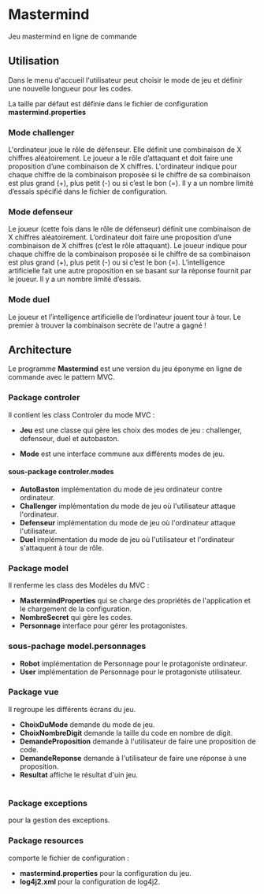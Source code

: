 # Mastermind
Jeu mastermind en ligne de commande


## Utilisation

Dans le menu d'accueil l'utilisateur peut choisir le mode de jeu et définir une nouvelle longueur pour les codes.

La taille par défaut est définie dans le fichier de configuration **mastermind.properties**

### Mode challenger

L'ordinateur joue le rôle de défenseur. Elle définit une combinaison de X chiffres aléatoirement.
Le joueur a le rôle d’attaquant et doit faire une proposition d’une combinaison de X chiffres.
L'ordinateur indique pour chaque chiffre de la combinaison proposée si le chiffre de sa combinaison est plus grand (+), plus petit (-) ou si c’est le bon (=).
Il y a un nombre limité d’essais spécifié dans le fichier de configuration.

### Mode defenseur

Le joueur (cette fois dans le rôle de défenseur) définit une combinaison de X chiffres aléatoirement.
L’ordinateur doit faire une proposition d’une combinaison de X chiffres (c’est le rôle attaquant).
Le joueur indique pour chaque chiffre de la combinaison proposée si le chiffre de sa combinaison est plus grand (+), plus petit (-) ou si c’est le bon (=).
L’intelligence artificielle fait une autre proposition en se basant sur la réponse fournit par le joueur.
Il y a un nombre limité d’essais.

### Mode duel

Le joueur et l’intelligence artificielle de l’ordinateur jouent tour à tour. Le premier à trouver la combinaison secrète de l'autre a gagné ! 



## Architecture

Le programme **Mastermind** est une version du jeu éponyme en ligne de commande avec le pattern MVC.

### Package **controler**

Il contient les class Controler du mode MVC :
- **Jeu** est une classe qui gère les choix des modes de jeu : challenger, defenseur, duel et autobaston.

- **Mode** est une interface commune aux différents modes de jeu.

#### sous-package **controler.modes**
- **AutoBaston** implémentation du mode de jeu ordinateur contre ordinateur.
- **Challenger** implémentation du mode de jeu où l'utilisateur attaque l'ordinateur.
- **Defenseur** implémentation du mode de jeu où l'ordinateur attaque l'utilisateur.
- **Duel** implémentation du mode de jeu où l'utilisateur et l'ordinateur s'attaquent à tour de rôle.
 

### Package **model**

Il renferme les class des Modèles du MVC :
- **MastermindProperties** qui se charge des propriétés de l'application et le chargement de la configuration.
- **NombreSecret** qui gère les codes.
- **Personnage** interface pour gérer les protagonistes.

### sous-pachage **model.personnages**
- **Robot** implémentation de Personnage pour le protagoniste ordinateur.
- **User** implémentation de Personnage pour le protagoniste utilisateur.

### Package **vue**

Il regroupe les différents écrans du jeu.
- **ChoixDuMode** demande du mode de jeu.
- **ChoixNombreDigit** demande la taille du code en nombre de digit.
- **DemandeProposition** demande à l'utilisateur de faire une proposition de code.
- **DemandeReponse** demande à l'utilisateur de faire une réponse à une proposition.
- **Resultat** affiche le résultat d'uin jeu.

#
### Package **exceptions**

pour la gestion des exceptions.

### Package **resources**
comporte le fichier de configuration :
 - **mastermind.properties** pour la configuration du jeu.
 - **log4j2.xml** pour la configuration de log4j2. 



